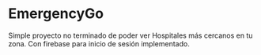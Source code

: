 # EmergencyGo
Simple proyecto no terminado de poder ver Hospitales más cercanos en tu zona.
Con firebase para inicio de sesión implementado.
